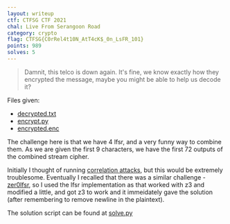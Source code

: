 ```yaml
---
layout: writeup
ctf: CTFSG CTF 2021
chal: Live From Serangoon Road
category: crypto
flag: CTFSG{C0rRel4t10N_AtT4cK$_0n_LsFR_101}
points: 989
solves: 5
---
```


> Damnit, this telco is down again. It's fine, we know exactly how they encrypted the message, maybe you might be able to help us decode it?

Files given:
 - [decrypted.txt](decrypted.txt)
 - [encrypt.py](encrypt.py)
 - [encrypted.enc](encrypted.enc)

The challenge here is that we have 4 lfsr, and a very funny way to combine them. As we are given the first 9 characters, we have the first 72 outputs of the combined stream cipher.

Initially I thought of running [correlation attacks](https://en.wikipedia.org/wiki/Correlation_attack), but this would be extremely troublesome. Eventually I recalled that there was a similar challenge - [zer0lfsr](https://ctftime.org/task/7894), so I used the lfsr implementation as that worked with z3 and modified a little, and got z3 to work and it immeidately gave the solution (after remembering to remove newline in the plaintext).

The solution script can be found at [solve.py](solve.py)
